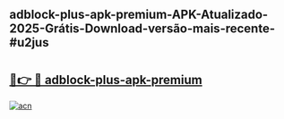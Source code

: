 ## adblock-plus-apk-premium-APK-Atualizado-2025-Grátis-Download-versão-mais-recente-#u2jus

# <h2><a href="https://ainizakaria.my?title=adblock-plus-apk-premium&ref=20M">🔗👉 🔴 adblock-plus-apk-premium</a></h2>

[![acn](https://github.com/user-attachments/assets/0f9c940e-d8b0-45ae-aac7-cd30a18b3e1c)](https://ainizakaria.my?title=adblock-plus-apk-premium&ref=20M)

